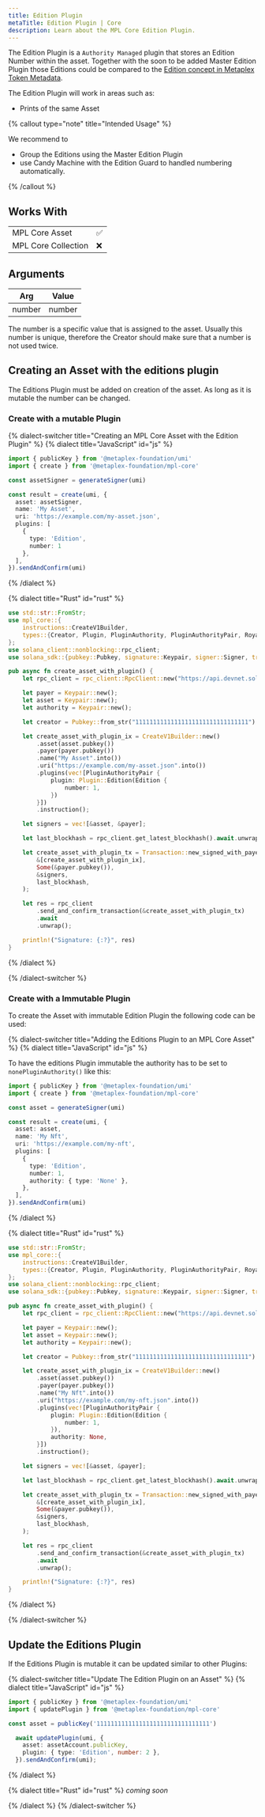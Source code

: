 ```yaml
---
title: Edition Plugin
metaTitle: Edition Plugin | Core
description: Learn about the MPL Core Edition Plugin.
---
```


The Edition Plugin is a `Authority Managed` plugin that stores an Edition Number within the asset. Together with the soon to be added Master Edition Plugin those Editions could be compared to the [Edition concept in Metaplex Token Metadata](/token-metadata/print).

The Edition Plugin will work in areas such as:

- Prints of the same Asset

{% callout type="note" title="Intended Usage" %}

We recommend to

- Group the Editions using the Master Edition Plugin
- use Candy Machine with the Edition Guard to handled numbering automatically.

{% /callout %}

## Works With

|                     |     |
| ------------------- | --- |
| MPL Core Asset      | ✅  |
| MPL Core Collection | ❌  |

## Arguments

| Arg    | Value  |
| ------ | ------ |
| number | number |

The number is a specific value that is assigned to the asset. Usually this number is unique, therefore the Creator should make sure that a number is not used twice.

## Creating an Asset with the editions plugin

The Editions Plugin must be added on creation of the asset. As long as it is mutable the number can be changed.

### Create with a mutable Plugin

{% dialect-switcher title="Creating an MPL Core Asset with the Edition Plugin" %}
{% dialect title="JavaScript" id="js" %}

```ts
import { publicKey } from '@metaplex-foundation/umi'
import { create } from '@metaplex-foundation/mpl-core'

const assetSigner = generateSigner(umi)

const result = create(umi, {
  asset: assetSigner,
  name: 'My Asset',
  uri: 'https://example.com/my-asset.json',
  plugins: [
    {
      type: 'Edition',
      number: 1
    },
  ],
}).sendAndConfirm(umi)
```

{% /dialect %}

{% dialect title="Rust" id="rust" %}

```rust
use std::str::FromStr;
use mpl_core::{
    instructions::CreateV1Builder,
    types::{Creator, Plugin, PluginAuthority, PluginAuthorityPair, Royalties, RuleSet},
};
use solana_client::nonblocking::rpc_client;
use solana_sdk::{pubkey::Pubkey, signature::Keypair, signer::Signer, transaction::Transaction};

pub async fn create_asset_with_plugin() {
    let rpc_client = rpc_client::RpcClient::new("https://api.devnet.solana.com".to_string());

    let payer = Keypair::new();
    let asset = Keypair::new();
    let authority = Keypair::new();

    let creator = Pubkey::from_str("11111111111111111111111111111111").unwrap();

    let create_asset_with_plugin_ix = CreateV1Builder::new()
        .asset(asset.pubkey())
        .payer(payer.pubkey())
        .name("My Asset".into())
        .uri("https://example.com/my-asset.json".into())
        .plugins(vec![PluginAuthorityPair {
            plugin: Plugin::Edition(Edition {
                number: 1,
            })
        }])
        .instruction();

    let signers = vec![&asset, &payer];

    let last_blockhash = rpc_client.get_latest_blockhash().await.unwrap();

    let create_asset_with_plugin_tx = Transaction::new_signed_with_payer(
        &[create_asset_with_plugin_ix],
        Some(&payer.pubkey()),
        &signers,
        last_blockhash,
    );

    let res = rpc_client
        .send_and_confirm_transaction(&create_asset_with_plugin_tx)
        .await
        .unwrap();

    println!("Signature: {:?}", res)
}

```

{% /dialect %}

{% /dialect-switcher %}

### Create with a Immutable Plugin

To create the Asset with immutable Edition Plugin the following code can be used:

{% dialect-switcher title="Adding the Editions Plugin to an MPL Core Asset" %}
{% dialect title="JavaScript" id="js" %}

To have the editions Plugin immutable the authority has to be set to `nonePluginAuthority()` like this:

```ts
import { publicKey } from '@metaplex-foundation/umi'
import { create } from '@metaplex-foundation/mpl-core'

const asset = generateSigner(umi)

const result = create(umi, {
  asset: asset,
  name: 'My Nft',
  uri: 'https://example.com/my-nft',
  plugins: [
    {
      type: 'Edition',
      number: 1,
      authority: { type: 'None' },
    },
  ],
}).sendAndConfirm(umi)
```

{% /dialect %}

{% dialect title="Rust" id="rust" %}

```rust
use std::str::FromStr;
use mpl_core::{
    instructions::CreateV1Builder,
    types::{Creator, Plugin, PluginAuthority, PluginAuthorityPair, Royalties, RuleSet},
};
use solana_client::nonblocking::rpc_client;
use solana_sdk::{pubkey::Pubkey, signature::Keypair, signer::Signer, transaction::Transaction};

pub async fn create_asset_with_plugin() {
    let rpc_client = rpc_client::RpcClient::new("https://api.devnet.solana.com".to_string());

    let payer = Keypair::new();
    let asset = Keypair::new();
    let authority = Keypair::new();

    let creator = Pubkey::from_str("11111111111111111111111111111111").unwrap();

    let create_asset_with_plugin_ix = CreateV1Builder::new()
        .asset(asset.pubkey())
        .payer(payer.pubkey())
        .name("My Nft".into())
        .uri("https://example.com/my-nft.json".into())
        .plugins(vec![PluginAuthorityPair {
            plugin: Plugin::Edition(Edition {
                number: 1,
            }),
            authority: None,
        }])
        .instruction();

    let signers = vec![&asset, &payer];

    let last_blockhash = rpc_client.get_latest_blockhash().await.unwrap();

    let create_asset_with_plugin_tx = Transaction::new_signed_with_payer(
        &[create_asset_with_plugin_ix],
        Some(&payer.pubkey()),
        &signers,
        last_blockhash,
    );

    let res = rpc_client
        .send_and_confirm_transaction(&create_asset_with_plugin_tx)
        .await
        .unwrap();

    println!("Signature: {:?}", res)
}

```

{% /dialect %}

{% /dialect-switcher %}

## Update the Editions Plugin

If the Editions Plugin is mutable it can be updated similar to other Plugins:

{% dialect-switcher title="Update The Edition Plugin on an Asset" %}
{% dialect title="JavaScript" id="js" %}

```ts
import { publicKey } from '@metaplex-foundation/umi'
import { updatePlugin } from '@metaplex-foundation/mpl-core'

const asset = publicKey('11111111111111111111111111111111')

  await updatePlugin(umi, {
    asset: assetAccount.publicKey,
    plugin: { type: 'Edition', number: 2 },
  }).sendAndConfirm(umi);
```

{% /dialect %}

{% dialect title="Rust" id="rust" %}
_coming soon_

{% /dialect %}
{% /dialect-switcher %}
